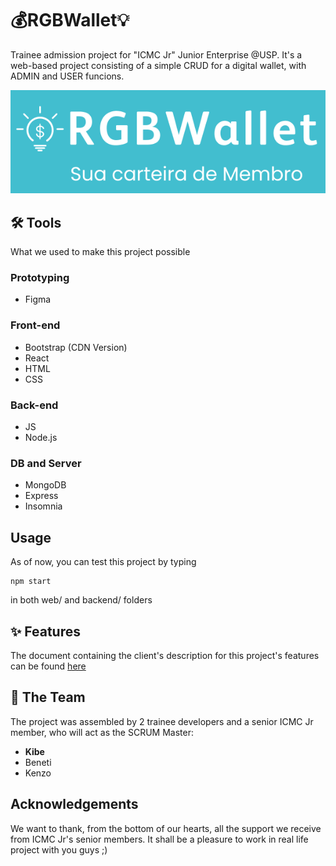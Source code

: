 
# 💰RGBWallet💡
Trainee admission project for "ICMC Jr" Junior Enterprise @USP.  It's a web-based project consisting of a simple CRUD for a digital wallet, with ADMIN and USER funcions.

<p align="center">
      <img src="web/public/logo.png" alt="RGBWallet logo"/>
</p>

## 🛠️ Tools
What we used to make this project possible

### Prototyping
* Figma

### Front-end
* Bootstrap (CDN Version)
* React
* HTML
* CSS

### Back-end
* JS
* Node.js

### DB and Server
* MongoDB
* Express
* Insomnia

## Usage
As of now, you can test this project by typing
```
npm start
```
in both web/ and backend/ folders

## ✨ Features 
The document containing the client's description for this project's features can be found [here](https://drive.google.com/file/d/1W3Xj5Vy73h6mo37CGoguPnMa-BOt-mNl/view?usp=sharing)

## 👥 The Team
The project was assembled by 2 trainee developers and a senior ICMC Jr member, who will act as the SCRUM Master:

* **Kibe**
* Beneti
* Kenzo

## Acknowledgements
We want to thank, from the bottom of our hearts, all the support we receive from ICMC Jr's senior members. It shall be a pleasure to work in real life project with you guys ;)
